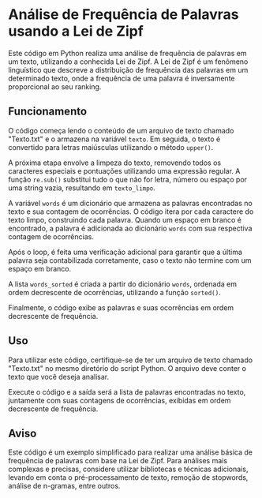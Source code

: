 # Análise de Frequência de Palavras usando a Lei de Zipf

Este código em Python realiza uma análise de frequência de palavras em um texto, utilizando a conhecida Lei de Zipf. A Lei de Zipf é um fenômeno linguístico que descreve a distribuição de frequência das palavras em um determinado texto, onde a frequência de uma palavra é inversamente proporcional ao seu ranking.

## Funcionamento

O código começa lendo o conteúdo de um arquivo de texto chamado "Texto.txt" e o armazena na variável `texto`. Em seguida, o texto é convertido para letras maiúsculas utilizando o método `upper()`.

A próxima etapa envolve a limpeza do texto, removendo todos os caracteres especiais e pontuações utilizando uma expressão regular. A função `re.sub()` substitui tudo o que não for letra, número ou espaço por uma string vazia, resultando em `texto_limpo`.

A variável `words` é um dicionário que armazena as palavras encontradas no texto e sua contagem de ocorrências. O código itera por cada caractere do texto limpo, construindo cada palavra. Quando um espaço em branco é encontrado, a palavra é adicionada ao dicionário `words` com sua respectiva contagem de ocorrências.

Após o loop, é feita uma verificação adicional para garantir que a última palavra seja contabilizada corretamente, caso o texto não termine com um espaço em branco.

A lista `words_sorted` é criada a partir do dicionário `words`, ordenada em ordem decrescente de ocorrências, utilizando a função `sorted()`.

Finalmente, o código exibe as palavras e suas ocorrências em ordem decrescente de frequência.

## Uso

Para utilizar este código, certifique-se de ter um arquivo de texto chamado "Texto.txt" no mesmo diretório do script Python. O arquivo deve conter o texto que você deseja analisar.

Execute o código e a saída será a lista de palavras encontradas no texto, juntamente com suas contagens de ocorrências, exibidas em ordem decrescente de frequência.

## Aviso

Este código é um exemplo simplificado para realizar uma análise básica de frequência de palavras com base na Lei de Zipf. Para análises mais complexas e precisas, considere utilizar bibliotecas e técnicas adicionais, levando em conta o pré-processamento de texto, remoção de stopwords, análise de n-gramas, entre outros.
